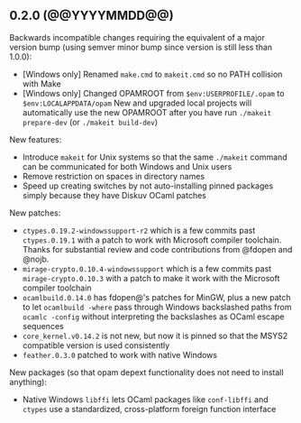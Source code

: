 ## 0.2.0 (@@YYYYMMDD@@)

Backwards incompatible changes requiring the equivalent of a major version bump
(using semver minor bump since version is still less than 1.0.0):

* [Windows only] Renamed `make.cmd` to `makeit.cmd` so no PATH collision with Make
* [Windows only] Changed OPAMROOT from `$env:USERPROFILE/.opam` to `$env:LOCALAPPDATA/opam`
  New and upgraded local projects will automatically use the new OPAMROOT after you have
  run `./makeit prepare-dev` (or `./makeit build-dev`)

New features:

* Introduce `makeit` for Unix systems so that the same `./makeit` command can be
  communicated for both Windows and Unix users
* Remove restriction on spaces in directory names
* Speed up creating switches by not auto-installing pinned packages simply because
  they have Diskuv OCaml patches

New patches:

* `ctypes.0.19.2-windowssupport-r2` which is a few commits past `ctypes.0.19.1`
  with a patch to work with Microsoft compiler toolchain.
  Thanks for substantial review and code contributions from @fdopen and @nojb.
* `mirage-crypto.0.10.4-windowssupport` which is a few commits past `mirage-crypto.0.10.3`
  with a patch to make it work with the Microsoft compiler toolchain
* `ocamlbuild.0.14.0` has fdopen@'s patches for MinGW, plus a new patch to let `ocamlbuild -where`
  pass through Windows backslashed paths from `ocamlc -config` without interpreting the backslashes
  as OCaml escape sequences
* `core_kernel.v0.14.2` is not new, but now it is pinned so that the MSYS2 compatible version is
  used consistently
* `feather.0.3.0` patched to work with native Windows

New packages (so that opam depext functionality does not need to install anything):

* Native Windows `libffi` lets OCaml packages like `conf-libffi` and `ctypes` use a standardized, cross-platform
  foreign function interface

